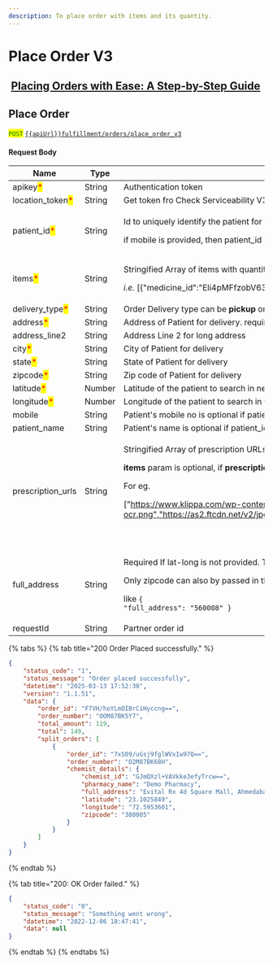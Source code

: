 ```yaml
---
description: To place order with items and its quantity.
---
```


# Place Order V3

## <img src="https://static.vecteezy.com/system/resources/thumbnails/018/930/572/small/youtube-logo-youtube-icon-transparent-free-png.png" alt="" data-size="line"> [Placing Orders with Ease: A Step-by-Step Guide](https://youtu.be/1TlUVPaWolI?si=2ybv22QYp_P3w994)

## Place Order

<mark style="color:green;">`POST`</mark> [`{{apiUrl}}fulfillment/orders/place_order_v3`](https://api.evitalrx.in/v1/fulfillment/orders/place_order_v3)

&#x20;

#### Request Body

| Name                                              | Type   | Description                                                                                                                                                                                                                                                                                                                                                                            |
| ------------------------------------------------- | ------ | -------------------------------------------------------------------------------------------------------------------------------------------------------------------------------------------------------------------------------------------------------------------------------------------------------------------------------------------------------------------------------------- |
| apikey<mark style="color:red;">\*</mark>          | String | Authentication token                                                                                                                                                                                                                                                                                                                                                                   |
| location\_token<mark style="color:red;">\*</mark> | String | Get token fro Check Serviceability V3 API                                                                                                                                                                                                                                                                                                                                              |
| patient\_id<mark style="color:red;">\*</mark>     | String | <p>Id to uniquely identify the patient for whom the order is placed  </p><p></p><p>if mobile is provided, then patient_id is optional.</p>                                                                                                                                                                                                                                             |
| items<mark style="color:red;">\*</mark>           | String | <p>Stringified Array of items with quantity (in strip) and medicine_id.</p><p><em>i.e.</em> [{"medicine_id":"Eli4pMFfzobV63G67jtjZw==","quantity": 2}]</p><p></p>                                                                                                                                                                                                                      |
| delivery\_type<mark style="color:red;">\*</mark>  | String | Order Delivery type can be **pickup** or **delivery**                                                                                                                                                                                                                                                                                                                                  |
| address<mark style="color:red;">\*</mark>         | String | Address of Patient for delivery. required if delivery\_type is **delivery**                                                                                                                                                                                                                                                                                                            |
| address\_line2                                    | String | Address Line 2 for long address                                                                                                                                                                                                                                                                                                                                                        |
| city<mark style="color:red;">\*</mark>            | String | City of Patient for delivery                                                                                                                                                                                                                                                                                                                                                           |
| state<mark style="color:red;">\*</mark>           | String | State of Patient for delivery                                                                                                                                                                                                                                                                                                                                                          |
| zipcode<mark style="color:red;">\*</mark>         | String | Zip code of Patient for delivery                                                                                                                                                                                                                                                                                                                                                       |
| latitude<mark style="color:red;">\*</mark>        | Number | Latitude of the patient to search in nearby pharmacies.                                                                                                                                                                                                                                                                                                                                |
| longitude<mark style="color:red;">\*</mark>       | Number | Longitude of the patient to search in the nearby pharmacies.                                                                                                                                                                                                                                                                                                                           |
| mobile                                            | String | Patient's mobile no is optional if patient\_id is provided, required otherwise.                                                                                                                                                                                                                                                                                                        |
| patient\_name                                     | String | Patient's name is optional if patient\_id is provided, required otherwise.                                                                                                                                                                                                                                                                                                             |
| prescription\_urls                                | String | <p>Stringified Array of prescription URLs.​</p><p></p><p><strong>items</strong> param is optional, if <strong>prescription_urls</strong> param is passed.​</p><p></p><p>For eg.</p><p>["https://www.klippa.com/wp-content/uploads/2020/12/medical-prescription-ocr.png","https://as2.ftcdn.net/v2/jpg/00/56/61/71/500_F_56617167_ZGbrr3mHPUmLoksQmpuY7SPA8ihTI5Dh.jpg"]</p><p><br></p> |
| full\_address                                     | String | <p>Required If lat-long is not provided. This address is used to get the lat-long to find the nearest pharmacy store.</p><p></p><p>Only zipcode can also by passed in this param </p><p></p><p>like <code>{ "full_address": "560008" }</code></p>                                                                                                                                      |
| requestId                                         | String | Partner order id                                                                                                                                                                                                                                                                                                                                                                       |

{% tabs %}
{% tab title="200 Order Placed successfully." %}
```json
{
    "status_code": "1",
    "status_message": "Order placed successfully",
    "datetime": "2025-03-13 17:52:30",
    "version": "1.1.51",
    "data": {
        "order_id": "F7VH/hoYLmOIBrCiHyccng==",
        "order_number": "OOM87BK5Y7",
        "total_amount": 119,
        "total": 149,
        "split_orders": [
            {
                "order_id": "7xS09/uGsj9fglWVxIw97Q==",
                "order_number": "O2M87BK68H",
                "chemist_details": {
                    "chemist_id": "GJmQXzl+VAVkke3efyTrcw==",
                    "pharmacy_name": "Demo Pharmacy",
                    "full_address": "Evital Rx 4d Square Mall, Ahmedabad, Gujarat, India, 380005",
                    "latitude": "23.1025849",
                    "longitude": "72.5953601",
                    "zipcode": "380005"
                }
            }
        ]
    }
}
```
{% endtab %}

{% tab title="200: OK Order failed." %}
```json
{
    "status_code": "0",
    "status_message": "Something went wrong",
    "datetime": "2022-12-06 18:47:41",
    "data": null
}
```
{% endtab %}
{% endtabs %}

